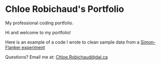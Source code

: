 # Chloe Robichaud's Portfolio

My professional coding portfolio.

Hi and welcome to my portfolio!

Here is an example of a code I wrote to clean sample data from a [Simon-Flanker experiment](Assignment_3.md)

Questions? Email me at: [Chloe.Robichaud@dal.ca](mailto:chloe.robichaud@dal.ca)
